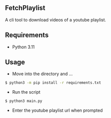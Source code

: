 ## FetchPlaylist

A cli tool to download videos of a youtube playlist.

## Requirements
- Python 3.11

## Usage
- Move into the directory and ...
```bash
$ python3 -m pip install -r requirements.txt
```

- Run the script
```bash
$ python3 main.py
```

- Enter the youtube playlist url when prompted 
